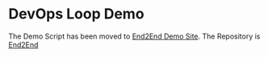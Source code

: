 # DevOps Loop Demo

The Demo Script has been moved to [End2End Demo Site](https://devopsautomationlabs.github.io/End2End/). The Repository is [End2End](https://github.com/DevOpsAutomationLabs/End2End)
